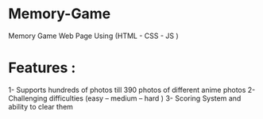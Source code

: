 # Memory-Game
Memory Game Web Page Using (HTML - CSS - JS )

# Features :

1-	Supports hundreds of photos till 390 photos of different anime photos 
2-	Challenging difficulties (easy – medium – hard ) 
3-	Scoring System and ability to clear them
